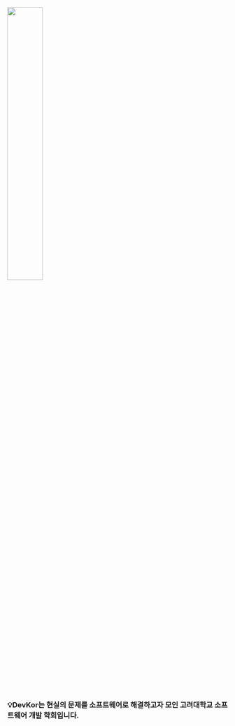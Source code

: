 <img src="https://github.com/DevKor-github/devkor.club-front/assets/75214259/2a7311d7-64d3-4d2d-8860-aaad242dbf45" width="40%" height="40%">

### 💡DevKor는 현실의 문제를 소프트웨어로 해결하고자 모인 고려대학교 소프트웨어 개발 학회입니다.
